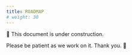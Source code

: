 ```yaml
---
title: ROADMAP
# weight: 30
---
```


🚧 This document is under construction.

Please be patient as we work on it. Thank you. 🫶